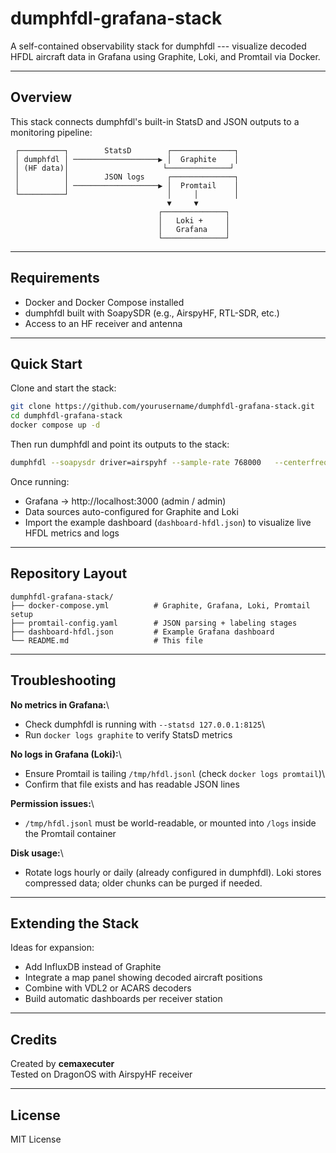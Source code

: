 # dumphfdl-grafana-stack

A self-contained observability stack for dumphfdl --- visualize decoded
HFDL aircraft data in Grafana using Graphite, Loki, and Promtail via
Docker.

------------------------------------------------------------------------

## Overview

This stack connects dumphfdl's built-in StatsD and JSON outputs to a
monitoring pipeline:

     ┌──────────┐        StatsD        ┌──────────────┐
     │ dumphfdl │ ───────────────────▶ │  Graphite    │
     │ (HF data)│                     └──────────────┘
     │          │        JSON logs     ┌──────────────┐
     │          │ ───────────────────▶ │  Promtail    │
     └──────────┘                      │     │        │
                                       ▼     ▼
                                     ┌──────────────┐
                                     │   Loki +     │
                                     │   Grafana    │
                                     └──────────────┘

------------------------------------------------------------------------

## Requirements

-   Docker and Docker Compose installed
-   dumphfdl built with SoapySDR (e.g., AirspyHF, RTL-SDR, etc.)
-   Access to an HF receiver and antenna

------------------------------------------------------------------------

## Quick Start

Clone and start the stack:

``` bash
git clone https://github.com/yourusername/dumphfdl-grafana-stack.git
cd dumphfdl-grafana-stack
docker compose up -d
```

Then run dumphfdl and point its outputs to the stack:

``` bash
dumphfdl --soapysdr driver=airspyhf --sample-rate 768000   --centerfreq 8891 8834 8885 8894 8912 8927 8939 8942 8948   --statsd 127.0.0.1:8125   --system-table /usr/src/dumphfdl/etc/systable.conf   --output decoded:json:file:path=/tmp/hfdl.jsonl,rotate=hourly
```

Once running:

-   Grafana → http://localhost:3000 (admin / admin)
-   Data sources auto-configured for Graphite and Loki
-   Import the example dashboard (`dashboard-hfdl.json`) to visualize
    live HFDL metrics and logs

------------------------------------------------------------------------

## Repository Layout

    dumphfdl-grafana-stack/
    ├── docker-compose.yml          # Graphite, Grafana, Loki, Promtail setup
    ├── promtail-config.yaml        # JSON parsing + labeling stages
    ├── dashboard-hfdl.json         # Example Grafana dashboard
    └── README.md                   # This file

------------------------------------------------------------------------

## Troubleshooting

**No metrics in Grafana:**\
- Check dumphfdl is running with `--statsd 127.0.0.1:8125`\
- Run `docker logs graphite` to verify StatsD metrics

**No logs in Grafana (Loki):**\
- Ensure Promtail is tailing `/tmp/hfdl.jsonl` (check
`docker logs promtail`)\
- Confirm that file exists and has readable JSON lines

**Permission issues:**\
- `/tmp/hfdl.jsonl` must be world-readable, or mounted into `/logs`
inside the Promtail container

**Disk usage:**\
- Rotate logs hourly or daily (already configured in dumphfdl). Loki
stores compressed data; older chunks can be purged if needed.

------------------------------------------------------------------------

## Extending the Stack

Ideas for expansion:

-   Add InfluxDB instead of Graphite
-   Integrate a map panel showing decoded aircraft positions
-   Combine with VDL2 or ACARS decoders
-   Build automatic dashboards per receiver station

------------------------------------------------------------------------

## Credits

Created by **cemaxecuter**\
Tested on DragonOS with AirspyHF receiver

------------------------------------------------------------------------

## License

MIT License
